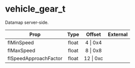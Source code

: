 # vehicle_gear_t

Datamap server-side.

|Prop|Type|Offset|External|
|---|:-:|:-:|--:|
|flMinSpeed|float|4 \| 0x4||
|flMaxSpeed|float|8 \| 0x8||
|flSpeedApproachFactor|float|12 \| 0xc||
